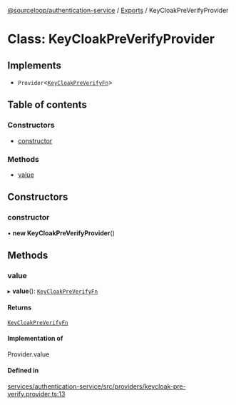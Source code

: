 [@sourceloop/authentication-service](../README.md) / [Exports](../modules.md) / KeyCloakPreVerifyProvider

# Class: KeyCloakPreVerifyProvider

## Implements

- `Provider`<[`KeyCloakPreVerifyFn`](../interfaces/KeyCloakPreVerifyFn.md)\>

## Table of contents

### Constructors

- [constructor](KeyCloakPreVerifyProvider.md#constructor)

### Methods

- [value](KeyCloakPreVerifyProvider.md#value)

## Constructors

### constructor

• **new KeyCloakPreVerifyProvider**()

## Methods

### value

▸ **value**(): [`KeyCloakPreVerifyFn`](../interfaces/KeyCloakPreVerifyFn.md)

#### Returns

[`KeyCloakPreVerifyFn`](../interfaces/KeyCloakPreVerifyFn.md)

#### Implementation of

Provider.value

#### Defined in

[services/authentication-service/src/providers/keycloak-pre-verify.provider.ts:13](https://github.com/codeweb05/repo1/blob/ea19add/services/authentication-service/src/providers/keycloak-pre-verify.provider.ts#L13)
